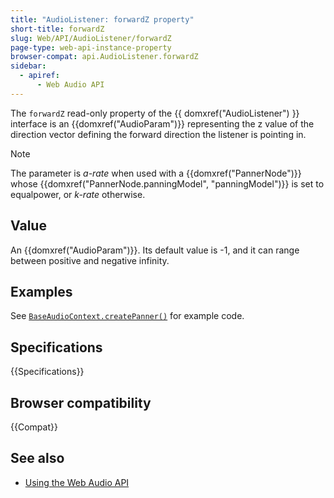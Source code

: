 ```yaml
---
title: "AudioListener: forwardZ property"
short-title: forwardZ
slug: Web/API/AudioListener/forwardZ
page-type: web-api-instance-property
browser-compat: api.AudioListener.forwardZ
sidebar:
  - apiref:
      - Web Audio API
---
```


The `forwardZ` read-only property of the {{ domxref("AudioListener") }} interface is an {{domxref("AudioParam")}} representing the z value of the direction vector defining the forward direction the listener is pointing in.

> [!NOTE]
> The parameter is _a-rate_ when used with a {{domxref("PannerNode")}} whose {{domxref("PannerNode.panningModel", "panningModel")}} is set to equalpower, or _k-rate_ otherwise.

## Value

An {{domxref("AudioParam")}}. Its default value is -1, and it can range between positive and negative infinity.

## Examples

See [`BaseAudioContext.createPanner()`](/en-US/docs/Web/API/BaseAudioContext/createPanner#examples) for example code.

## Specifications

{{Specifications}}

## Browser compatibility

{{Compat}}

## See also

- [Using the Web Audio API](/en-US/docs/Web/API/Web_Audio_API/Using_Web_Audio_API)
